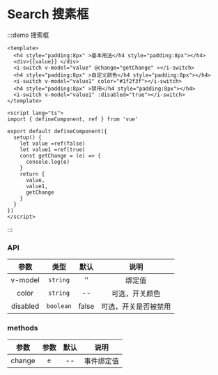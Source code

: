 # Search 搜素框

:::demo 搜索框

```vue
<template>
  <h4 style="padding:8px" >基本用法</h4 style="padding:8px"></h4>
  <div>{{value}} </div>
  <i-switch v-model="value" @change="getChange" ></i-switch>
  <h4 style="padding:8px" >自定义颜色</h4 style="padding:8px"></h4>
  <i-switch v-model="value1" color="#1f2f3f"></i-switch>
  <h4 style="padding:8px" >禁用</h4 style="padding:8px"></h4>
  <i-switch v-model="value1" :disabled="true"></i-switch>
</template>

<script lang="ts">
import { defineComponent, ref } from 'vue'

export default defineComponent({
  setup() {
    let value =ref(false)
    let value1 =ref(true)
    const getChange = (e) => {
      console.log(e)
    }
    return {
      value,
      value1,
      getChange
    }
  }
})
</script>
```

:::
### API

|    参数     |   类型    | 默认  |           说明           |
| :---------: | :-------: | :---: | :----------------------: |
|   v-model   | `string`  |  ''   |          绑定值          |
| color  | `string`  |  --   | 可选，开关颜色 |    
|  disabled   | `boolean` | false |  可选，开关是否被禁用  |

### methods

|  参数   | 参数 | 默认 |    说明    |
| :-----: | :--: | :--: | :--------: |
| change | `e`  |  --  | 事件绑定值 |
